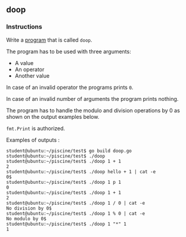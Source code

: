 ## doop

### Instructions

Write a [program](TODO-LINK) that is called `doop`.

The program has to be used with three arguments:

- A value
- An operator
- Another value

In case of an invalid operator the programs prints `0`.

In case of an invalid number of arguments the program prints nothing.

The program has to handle the modulo and division operations by 0 as shown on the output examples below. 

`fmt.Print` is authorized.

Examples of outputs :

```console
student@ubuntu:~/piscine/test$ go build doop.go
student@ubuntu:~/piscine/test$ ./doop
student@ubuntu:~/piscine/test$ ./doop 1 + 1
2
student@ubuntu:~/piscine/test$ ./doop hello + 1 | cat -e
0$
student@ubuntu:~/piscine/test$ ./doop 1 p 1
0
student@ubuntu:~/piscine/test$ ./doop 1 + 1
2
student@ubuntu:~/piscine/test$ ./doop 1 / 0 | cat -e
No division by 0$
student@ubuntu:~/piscine/test$ ./doop 1 % 0 | cat -e
No modulo by 0$
student@ubuntu:~/piscine/test$ ./doop 1 "*" 1
1

```
